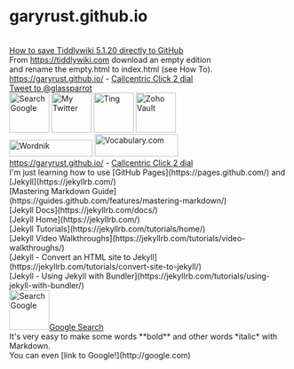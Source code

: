 # garyrust.github.io
<br>
<html>
<a href="https://kookma.github.io/TW5-GitHub-Saver/" target="_blank">How to save Tiddlywiki 5.1.20 directly to GitHub</a><br>
From <a href="https://tiddlywiki.com" target="_blank">https://tiddlywiki.com</a>
download an empty edition <br>
and rename the empty.html to index.html (see How To).<br>
<a href="https://garyrust.github.io/" target="_blank">https://garyrust.github.io/</a> - <a href="https://my.callcentric.com/c2d/" target="_blank">Callcentric Click 2 dial</a></html> <br>
<html><a href="https://twitter.com/intent/tweet?screen_name=glassparrot&ref_src=twsrc%5Etfw" class="twitter-mention-button" data-show-count="false">Tweet to @glassparrot</a><script async src="https://platform.twitter.com/widgets.js" charset="utf-8"></script></html> <br>
<html><a href="https://www.google.com/" target="_blank"><img title="Search Google"
style="border: 0px solid ; width: 72px; height: 72px;"
alt="Search Google"
src="http://icons.iconarchive.com/icons/papirus-team/papirus-apps/72/google-icon.png"></a></html>
<html><a href="https://twitter.com/glassparrot" target="_blank"><img title="My Twitter"
style="border: 0px solid ; width: 72px; height: 72px;"
alt="My Twitter"
src="http://icons.iconarchive.com/icons/limav/flat-gradient-social/72/Twitter-icon.png"></a></html>
<html><a href="https://ting.com/account" target="_blank"><img title="Ting"
style="border: 0px solid ; width: 72px; height: 72px;"
alt="Ting"
src="https://www.richmondsavers.com/wp-content/uploads/2017/06/ting-social-logo.png"></a></html>
<html><a href="https://vault.zoho.com/" target="_blank"><img title="Zoho Vault"
style="border: 0px solid ; width: 72px; height: 72px;"
alt="Zoho Vault"
src="https://bit.ly/3e3h8zZ"></a></html><br> 
<html><a href="https://www.wordnik.com/about" target="_blank"><img title="Wordnik"
style="border: 0px solid ; width: 150px; height: 30px;"
alt="Wordnik"
src="https://www.wordnik.com/img/wordnik-logo-300px.png"></a></html> 
<html><a href="https://www.vocabulary.com/dictionary/" target="_blank"><img title="Vocabulary.com"
style="border: 0px solid ; width: 150px; height: 40px;"
alt="Vocabulary.com"
src="https://www.nwaea.org/media/cms/Screen_Shot_20141023_at_1_CA5F8D648ABBD.png"></a></html> <br>
<html><a href="https://garyrust.github.io/" target="_blank">https://garyrust.github.io/</a> - <a href="https://my.callcentric.com/c2d/" target="_blank">Callcentric Click 2 dial</a></html> <br>
I'm just learning how to use [GitHub Pages](https://pages.github.com/) and [Jekyll](https://jekyllrb.com/) <br>
[Mastering Markdown Guide](https://guides.github.com/features/mastering-markdown/) <br>
[Jekyll Docs](https://jekyllrb.com/docs/) <br>
[Jekyll Home](https://jekyllrb.com/) <br>
[Jekyll Tutorials](https://jekyllrb.com/tutorials/home/) <br>
[Jekyll Video Walkthroughs](https://jekyllrb.com/tutorials/video-walkthroughs/) <br>
[Jekyll - Convert an HTML site to Jekyll](https://jekyllrb.com/tutorials/convert-site-to-jekyll/) <br>
[Jekyll - Using Jekyll with Bundler](https://jekyllrb.com/tutorials/using-jekyll-with-bundler/) <br>
<html><a href="https://www.google.com/" target="_blank"><img title="Search Google"
style="border: 0px solid ; width: 72px; height: 72px;"
alt="Search Google"
src="http://icons.iconarchive.com/icons/papirus-team/papirus-apps/72/google-icon.png">Google Search</a></html> <br>
It's very easy to make some words **bold** and other words *italic* with Markdown.<br>
You can even [link to Google!](http://google.com) <br>
